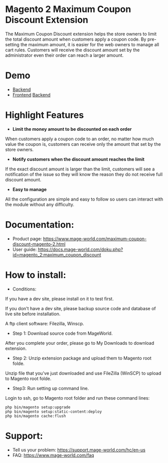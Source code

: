 # Magento 2 Maximum Coupon Discount Extension
The Maximum Coupon Discount extension helps the store owners to limit the total discount amount when customers apply a coupon code. By pre-setting the maximum amount, it is easier for the web owners to manage all cart rules. Customers will receive the discount amount set by the administrator even their order can reach a larger amount. 
# Demo
* [Backend](https://magento2.mage-world.com/demo03/autologin/backend/login?redirect=sales_rule/promo_quote/edit/id/5/)
* [Frontend](https://magento2.mage-world.com/demo03/autologin/frontend/addtocart?redirect=checkout/cart)
<a href="https://magento2.mage-world.com/demo03/autologin/backend/login?redirect=sales_rule/promo_quote/edit/id/5/" target="blank">Backend</a>
# Highlight Features 
* **Limit the money amount to be discounted on each order**

When customers apply a coupon code to an order, no matter how much value the coupon is, customers can receive only the amount that set by the store owners. 
* **Notify customers when the discount amount reaches the limit** 

If the exact discount amount is larger than the limit, customers will see a notification of the issue so they will know the reason they do not receive full discount amount. 
* **Easy to manage**

All the configuration are simple and easy to follow so users can interact with the module without any difficulty. 
# Documentation:
* Product page: https://www.mage-world.com/maximum-coupon-discount-magento-2.html
* User guide: https://docs.mage-world.com/doku.php?id=magento_2:maximum_coupon_discount
# How to install:
* Conditions:

If you have a dev site, please install on it to test first.

If you don't have a dev site, please backup source code and database of live site before installation.

A ftp client software: Filezilla, Winscp.

* Step 1: Download source code from MageWorld.

After you complete your order, please go to My Downloads to download extension.

* Step 2: Unzip extension package and upload them to Magento root folde.

Unzip file that you've just downloaded and use FileZilla (WinSCP) to upload to Magento root folde.

* Step3: Run setting up command line.

Login to ssh, go to Magento root folder and run these command lines:

```
php bin/magento setup:upgrade
php bin/magento setup:static-content:deploy
php bin/magento cache:flush
```

# Support: 
* Tell us your problem: https://support.mage-world.com/hc/en-us
* FAQ: https://www.mage-world.com/faq
